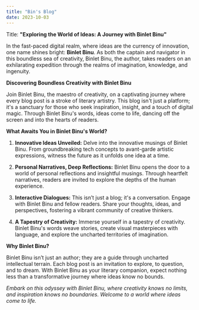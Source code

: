 ```yaml
---
title: "Bin's Blog"
date: 2023-10-03
---
```

Title: **"Exploring the World of Ideas: A Journey with Binlet Binu"**

In the fast-paced digital realm, where ideas are the currency of innovation, one name shines bright: **Binlet Binu**. As both the captain and navigator in this boundless sea of creativity, Binlet Binu, the author, takes readers on an exhilarating expedition through the realms of imagination, knowledge, and ingenuity.

**Discovering Boundless Creativity with Binlet Binu**

Join Binlet Binu, the maestro of creativity, on a captivating journey where every blog post is a stroke of literary artistry. This blog isn't just a platform; it's a sanctuary for those who seek inspiration, insight, and a touch of digital magic. Through Binlet Binu's words, ideas come to life, dancing off the screen and into the hearts of readers.

**What Awaits You in Binlet Binu's World?**

1. **Innovative Ideas Unveiled:** Delve into the innovative musings of Binlet Binu. From groundbreaking tech concepts to avant-garde artistic expressions, witness the future as it unfolds one idea at a time.

2. **Personal Narratives, Deep Reflections:** Binlet Binu opens the door to a world of personal reflections and insightful musings. Through heartfelt narratives, readers are invited to explore the depths of the human experience.

3. **Interactive Dialogues:** This isn’t just a blog; it's a conversation. Engage with Binlet Binu and fellow readers. Share your thoughts, ideas, and perspectives, fostering a vibrant community of creative thinkers.

4. **A Tapestry of Creativity:** Immerse yourself in a tapestry of creativity. Binlet Binu's words weave stories, create visual masterpieces with language, and explore the uncharted territories of imagination.

**Why Binlet Binu?**

Binlet Binu isn’t just an author; they are a guide through uncharted intellectual terrain. Each blog post is an invitation to explore, to question, and to dream. With Binlet Binu as your literary companion, expect nothing less than a transformative journey where ideas know no bounds.

*Embark on this odyssey with Binlet Binu, where creativity knows no limits, and inspiration knows no boundaries. Welcome to a world where ideas come to life.*

